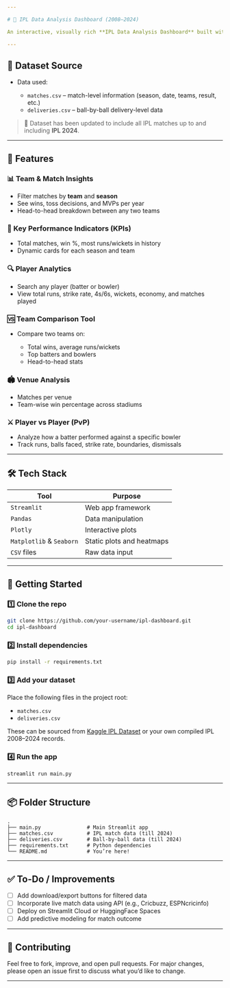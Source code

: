 ```yaml
---

# 🏏 IPL Data Analysis Dashboard (2008–2024)

An interactive, visually rich **IPL Data Analysis Dashboard** built with **Streamlit**, **Pandas**, **Plotly**, and **Seaborn**. It leverages official match and delivery data from IPL seasons **2008 through 2024** to help fans, analysts, and developers explore performance trends, player stats, head-to-head comparisons, venue records, and more.

---
```


## 📁 Dataset Source

* Data used:

  * `matches.csv` – match-level information (season, date, teams, result, etc.)
  * `deliveries.csv` – ball-by-ball delivery-level data

> 📌 Dataset has been updated to include all IPL matches up to and including **IPL 2024**.

---

## 🚀 Features

### 📊 Team & Match Insights

* Filter matches by **team** and **season**
* See wins, toss decisions, and MVPs per year
* Head-to-head breakdown between any two teams

### 🧮 Key Performance Indicators (KPIs)

* Total matches, win %, most runs/wickets in history
* Dynamic cards for each season and team

### 🔍 Player Analytics

* Search any player (batter or bowler)
* View total runs, strike rate, 4s/6s, wickets, economy, and matches played

### 🆚 Team Comparison Tool

* Compare two teams on:

  * Total wins, average runs/wickets
  * Top batters and bowlers
  * Head-to-head stats

### 🏟️ Venue Analysis

* Matches per venue
* Team-wise win percentage across stadiums

### ⚔️ Player vs Player (PvP)

* Analyze how a batter performed against a specific bowler
* Track runs, balls faced, strike rate, boundaries, dismissals

---

## 🛠️ Tech Stack

| Tool                     | Purpose                   |
| ------------------------ | ------------------------- |
| `Streamlit`              | Web app framework         |
| `Pandas`                 | Data manipulation         |
| `Plotly`                 | Interactive plots         |
| `Matplotlib` & `Seaborn` | Static plots and heatmaps |
| `CSV` files              | Raw data input            |

---

## 🏁 Getting Started

### 1️⃣ Clone the repo

```bash
git clone https://github.com/your-username/ipl-dashboard.git
cd ipl-dashboard
```

### 2️⃣ Install dependencies

```bash
pip install -r requirements.txt
```

### 3️⃣ Add your dataset

Place the following files in the project root:

* `matches.csv`
* `deliveries.csv`

These can be sourced from [Kaggle IPL Dataset](https://www.kaggle.com/datasets) or your own compiled IPL 2008–2024 records.

### 4️⃣ Run the app

```bash
streamlit run main.py
```

---

## 📦 Folder Structure

```
.
├── main.py               # Main Streamlit app
├── matches.csv           # IPL match data (till 2024)
├── deliveries.csv        # Ball-by-ball data (till 2024)
├── requirements.txt      # Python dependencies
└── README.md             # You’re here!
```

---

## ✅ To-Do / Improvements

* [ ] Add download/export buttons for filtered data
* [ ] Incorporate live match data using API (e.g., Cricbuzz, ESPNcricinfo)
* [ ] Deploy on Streamlit Cloud or HuggingFace Spaces
* [ ] Add predictive modeling for match outcome

---

## 🤝 Contributing

Feel free to fork, improve, and open pull requests. For major changes, please open an issue first to discuss what you’d like to change.



---
